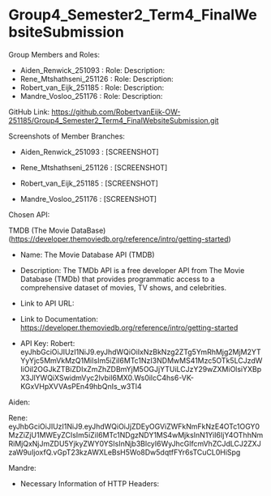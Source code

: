 # Group4_Semester2_Term4_FinalWebsiteSubmission

<!-- ● Names and Student Numbers of all members.
Describe each member’s assigned role and
responsibilities. -->

Group Members and Roles:

- Aiden_Renwick_251093 :
  Role:
  Description:
- Rene_Mtshathseni_251126 :
  Role:
  Description:
- Robert_van_Eijk_251185 :
  Role:
  Description:
- Mandre_Vosloo_251176 :
  Role:
  Description:

<!-- ● Github link to root repository, correctly named and
setup in terms of file structure. Include screenshots
off all member’s individual branches. -->

GitHub Link:
https://github.com/RobertvanEijk-OW-251185/Group4_Semester2_Term4_FinalWebsiteSubmission.git

Screenshots of Member Branches:

- Aiden_Renwick_251093 :
  [SCREENSHOT]

- Rene_Mtshathseni_251126 :
  [SCREENSHOT]

- Robert_van_Eijk_251185 :
  [SCREENSHOT]

- Mandre_Vosloo_251176 :
  [SCREENSHOT]

<!-- ● Introduction to chosen API including the name,
description, link to the API URL, link to
documentation, API key and all other information
necessary for the HTTP headers. (Reference using
APA) -->

Chosen API:

TMDB (The Movie DataBase)
(https://developer.themoviedb.org/reference/intro/getting-started)

- Name: The Movie Database API (TMDB)

- Description:
  The TMDb API is a free developer API from The Movie Database (TMDb) that provides programmatic access to a comprehensive dataset of movies, TV shows, and celebrities.

- Link to API URL:

- Link to Documentation: https://developer.themoviedb.org/reference/intro/getting-started

- API Key:
  Robert:
  eyJhbGciOiJIUzI1NiJ9.eyJhdWQiOiIxNzBkNzg2ZTg5YmRhMjg2MjM2YTYyYjc5MmVkMzQ1MiIsIm5iZiI6MTc1NzI3NDMwMS41Mzc5OTk5LCJzdWIiOiI2OGJkZTBiZDIxZmZhZDBmYjM5OGJjYTUiLCJzY29wZXMiOlsiYXBpX3JlYWQiXSwidmVyc2lvbiI6MX0.Ws0ilcC4hs6-VK-KGxVHpXVVAsPEn49hbQnIs_w3Tl4

Aiden:

Rene:
eyJhbGciOiJIUzI1NiJ9.eyJhdWQiOiJjZDEyOGViZWFkNmFkNzE4OTc1OGY0MzZiZjU1MWEyZCIsIm5iZiI6MTc1NDgzNDY1MS4wMjksInN1YiI6IjY4OThhNmRiMjQxNjJmZDU5YjkyZWY0YSIsInNjb3BlcyI6WyJhcGlfcmVhZCJdLCJ2ZXJzaW9uIjoxfQ.vGpT23kzAWXLeBsH5Wo8Dw5dqtfFYr6sTCuCL0HiSpg

Mandre:

- Necessary Information of HTTP Headers:

<!-- ● Weekly timeline for key progress milestones in the
project within the group. (Schedule for what needs to
be done by when). -->
